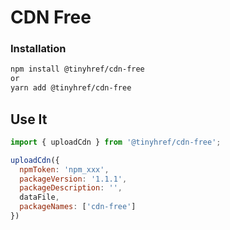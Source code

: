# CDN Free

###  Installation
```bash
npm install @tinyhref/cdn-free
or
yarn add @tinyhref/cdn-free
```

## Use It

```js
import { uploadCdn } from '@tinyhref/cdn-free';

uploadCdn({
  npmToken: 'npm_xxx',
  packageVersion: '1.1.1',
  packageDescription: '',
  dataFile,
  packageNames: ['cdn-free']
})
```